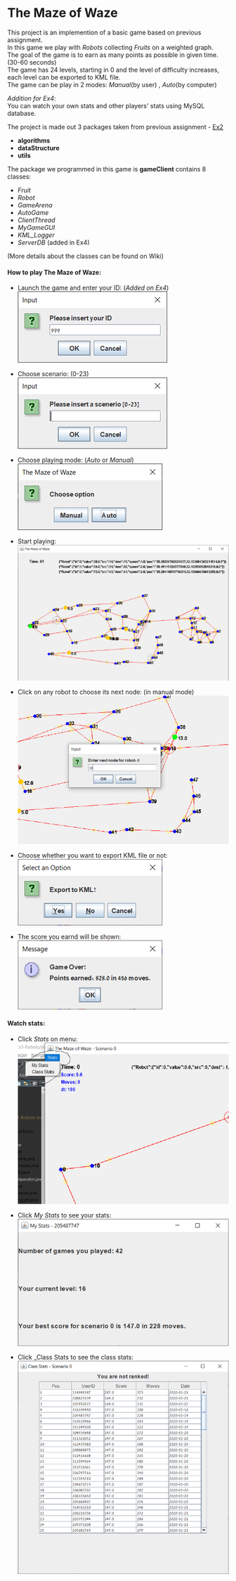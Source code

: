 # The Maze of Waze

This project is an implemention of a basic game based on previous assignment.  
In this game we play with _Robots_ collecting _Fruits_ on a weighted graph.  
The goal of the game is to earn as many points as possible in given time. (30-60 seconds)  
The game has 24 levels, starting in 0 and the level of difficulty increases, each level can be exported to KML file.  
The game can be play in 2 modes: _Manual_(by user) , _Auto_(by computer)  

_Addition for Ex4_:  
You can watch your own stats and other players' stats using MySQL database.

The project is made out 3 packages taken from previous assignment - [Ex2](https://github.com/alonshlomi/OOP-hw2)   
* **algorithms** 
* **dataStructure**
* **utils**

The package we programmed in this game is **gameClient** contains 8 classes:
* _Fruit_
* _Robot_
* _GameArena_
* _AutoGame_
* _ClientThread_
* _MyGameGUI_
* _KML_Logger_
* _ServerDB_ (added in Ex4)

(More details about the classes can be found on Wiki)

#### How to play The Maze of Waze:  
* Launch the game and enter your ID:  (_Added on Ex4_)
![id](https://github.com/alonshlomi/OOP-hw3/blob/master/images/id.png)

* Choose scenario: (0-23)  
![scenario](https://github.com/alonshlomi/OOP-hw3/blob/master/images/scenario.png)

* Choose playing mode: (_Auto_ or _Manual_)   
![mode](https://github.com/alonshlomi/OOP-hw3/blob/master/images/mode.png)

* Start playing:  
![example](https://github.com/alonshlomi/OOP-hw3/blob/master/images/example.png)

* Click on any robot to choose its next node: (in manual mode)  
![robot](https://github.com/alonshlomi/OOP-hw3/blob/master/images/robot.png)

* Choose whether you want to export KML file or not:  
![kml](https://github.com/alonshlomi/OOP-hw3/blob/master/images/kml.png)  

* The score you earnd will be shown:  
![score](https://github.com/alonshlomi/OOP-hw3/blob/master/images/score.png)

#### Watch stats: 
* Click _Stats_ on menu:  
![stats](https://github.com/alonshlomi/OOP-hw3/blob/master/images/stats.png)  

* Click _My Stats_ to see your stats:  
![mystats](https://github.com/alonshlomi/OOP-hw3/blob/master/images/mystats.png)  

* Click _Class Stats to see the class stats:  
![classstats](https://github.com/alonshlomi/OOP-hw3/blob/master/images/classstats.png)  

